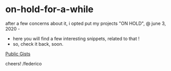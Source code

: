 # on-hold-for-a-while

after a few concerns about it, i opted put my projects "ON HOLD", @ june 3, 2020 -

+ here you will find a few interesting snippets, related to that !
+ so, check it back, soon.


[Public Gists](https://gist.github.com/narji-0x)

cheers!
/federico

